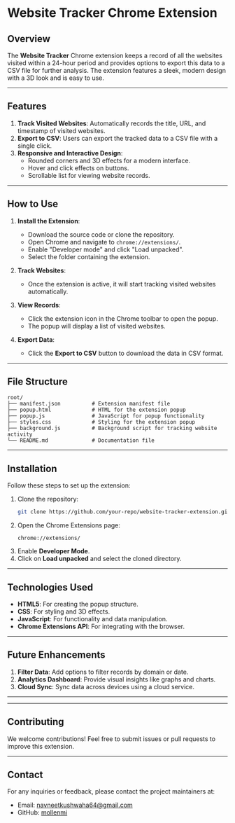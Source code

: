# Website Tracker Chrome Extension

## Overview
The **Website Tracker** Chrome extension keeps a record of all the websites visited within a 24-hour period and provides options to export this data to a CSV file for further analysis. The extension features a sleek, modern design with a 3D look and is easy to use.

---

## Features
1. **Track Visited Websites**: Automatically records the title, URL, and timestamp of visited websites.
2. **Export to CSV**: Users can export the tracked data to a CSV file with a single click.
3. **Responsive and Interactive Design**:
   - Rounded corners and 3D effects for a modern interface.
   - Hover and click effects on buttons.
   - Scrollable list for viewing website records.

---
 
## How to Use
1. **Install the Extension**:
   - Download the source code or clone the repository.
   - Open Chrome and navigate to `chrome://extensions/`.
   - Enable "Developer mode" and click "Load unpacked".
   - Select the folder containing the extension.

2. **Track Websites**:
   - Once the extension is active, it will start tracking visited websites automatically.

3. **View Records**:
   - Click the extension icon in the Chrome toolbar to open the popup.
   - The popup will display a list of visited websites.

4. **Export Data**:
   - Click the **Export to CSV** button to download the data in CSV format.

---

## File Structure
```
root/
├── manifest.json          # Extension manifest file
├── popup.html             # HTML for the extension popup
├── popup.js               # JavaScript for popup functionality
├── styles.css             # Styling for the extension popup
├── background.js          # Background script for tracking website activity
└── README.md              # Documentation file
```

---

## Installation
Follow these steps to set up the extension:
1. Clone the repository:
   ```bash
   git clone https://github.com/your-repo/website-tracker-extension.git
   ```
2. Open the Chrome Extensions page:
   ```
   chrome://extensions/
   ```
3. Enable **Developer Mode**.
4. Click on **Load unpacked** and select the cloned directory.

---

## Technologies Used
- **HTML5**: For creating the popup structure.
- **CSS**: For styling and 3D effects.
- **JavaScript**: For functionality and data manipulation.
- **Chrome Extensions API**: For integrating with the browser.

---

## Future Enhancements
1. **Filter Data**: Add options to filter records by domain or date.
2. **Analytics Dashboard**: Provide visual insights like graphs and charts.
3. **Cloud Sync**: Sync data across devices using a cloud service.

---


---

## Contributing
We welcome contributions! Feel free to submit issues or pull requests to improve this extension.

---

## Contact
For any inquiries or feedback, please contact the project maintainers at:
- Email: navneetkushwaha64@gmail.com
- GitHub: [mollenmi](https://github.com/mollenmi)
